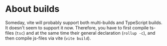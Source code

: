 # About builds

Someday, vite will probably support both multi-builds and TypeScript builds. It doesn't seem to support it now. Therefore, you have to first compile ts-files (`tsc`) and at the same time their general declaration (`rollup -c`), and then compile js-files via vite (`vite build`).